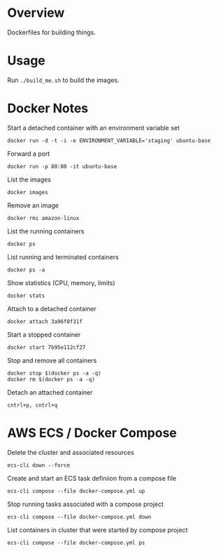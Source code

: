 # Overview

Dockerfiles for building things.

# Usage

Run `./build_me.sh` to build the images.

# Docker Notes

Start a detached container with an environment variable set

    docker run -d -t -i -e ENVIRONMENT_VARIABLE='staging' ubuntu-base

Forward a port

    docker run -p 80:80 -it ubuntu-base

List the images

    docker images

Remove an image

    docker rmi amazon-linux

List the running containers

    docker ps

List running and terminated containers

    docker ps -a

Show statistics (CPU, memory, limits)

    docker stats

Attach to a detached container

    docker attach 3a96f0f31f

Start a stopped container

    docker start 7b95e112cf27

Stop and remove all containers

    docker stop $(docker ps -a -q)
    docker rm $(docker ps -a -q)

Detach an attached container

    cntrl+p, cntrl+q

# AWS ECS / Docker Compose

Delete the cluster and associated resources

    ecs-cli down --force

Create and start an ECS task definiion from a compose file

    ecs-cli compose --file docker-compose.yml up

Stop running tasks associated with a compose project

    ecs-cli compose --file docker-compose.yml down

List containers in cluster that were started by compose project

    ecs-cli compose --file docker-compose.yml ps
